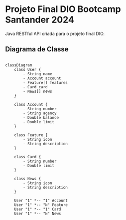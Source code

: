 # Projeto Final DIO Bootcamp Santander 2024
Java RESTful API criada para o projeto final DIO.

## Diagrama de Classe

```mermaid

classDiagram
    class User {
        - String name
        - Account account
        - Feature[] features
        - Card card
        - News[] news
    }

    class Account {
        - String number
        - String agency
        - Double balance
        - Double limit
    }

    class Feature {
        - String icon
        - String description
    }

    class Card {
        - String number
        - Double limit
    }

    class News {
        - String icon
        - String description
    }

    User "1" *-- "1" Account
    User "1" *-- "N" Feature
    User "1" *-- "1" Card
    User "1" *-- "N" News
```
